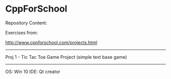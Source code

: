 # CppForSchool

Repository Content:

Exercises from:

http://www.cppforschool.com/projects.html

-----------------------------------------
Proj 1 - Tic Tac Toe Game Project (simple text base game)


-----------------------------------------
OS: Win 10
IDE: Qt creator
